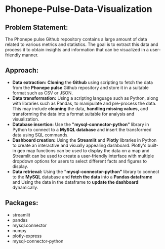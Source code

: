 # Phonepe-Pulse-Data-Visualization

## Problem Statement:

The Phonepe pulse Github repository contains a large amount of data related to various metrics and statistics. The goal is to extract this data and process it to obtain insights and information that can be visualized in a user-friendly manner.

## Approach:
* **Data extraction:** **Cloning** the **Github** using scripting to fetch the data from the **Phonepe pulse** Github repository and store it in a suitable format such as CSV
or JSON.
* **Data transformation:** Using a scripting language such as Python, along with libraries such as Pandas, to manipulate and pre-process the data. This may include **cleaning** the data, **handling missing values,** and transforming the data into a format suitable for analysis and visualization.
* **Database insertion:** Use the **"mysql-connector-python"** library in Python to connect to a **MySQL database** and insert the transformed data using SQL commands.
* **Dashboard creation:** Using the **Streamlit** and **Plotly** libraries in Python to create an interactive and visually appealing dashboard. Plotly's built-in geo map functions can be used to display the data on a map and Streamlit can be used to create a user-friendly interface with multiple dropdown options for users to select different facts and figures to display.
* **Data retrieval:** Using the **"mysql-connector-python"** library to connect to the **MySQL** database and **fetch the data** into a **Pandas dataframe** and Using the data in the dataframe to **update the dashboard** dynamically.

## Packages:
* streamlit
* pandas
* mysql.connector
* numpy
* plotly-express
* mysql-connector-python
  



